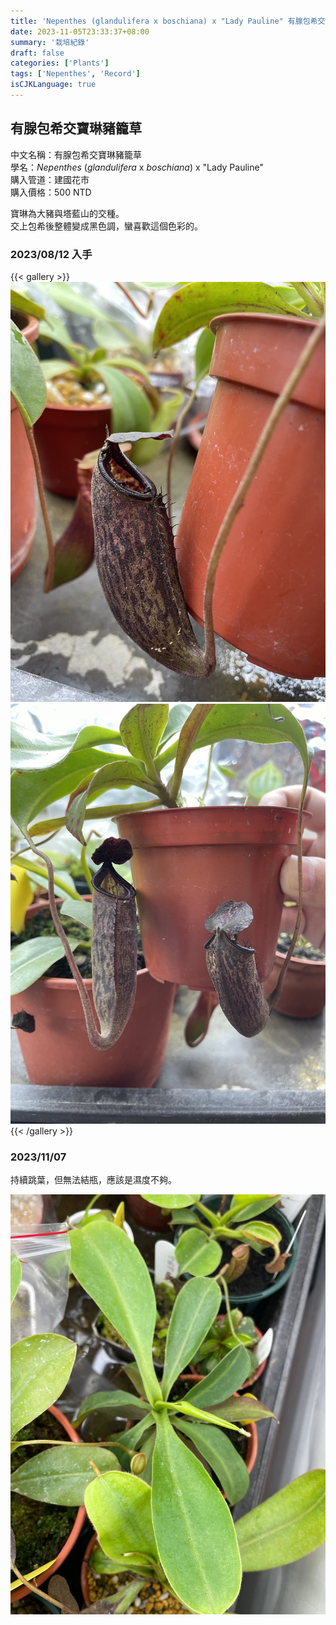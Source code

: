 ```yaml
---
title: 'Nepenthes (glandulifera x boschiana) x "Lady Pauline" 有腺包希交寶琳豬籠草'
date: 2023-11-05T23:33:37+08:00
summary: '栽培紀錄'
draft: false
categories: ['Plants']
tags: ['Nepenthes', 'Record']
isCJKLanguage: true
---
```


## 有腺包希交寶琳豬籠草

中文名稱：有腺包希交寶琳豬籠草  
學名：*Nepenthes* (*glandulifera* x *boschiana*) x "Lady Pauline"  
購入管道：建國花市  
購入價格：500 NTD  

寶琳為大豬與塔藍山的交種。  
交上包希後整體變成黑色調，蠻喜歡這個色彩的。  

### 2023/08/12 入手

{{< gallery >}}
<img src="./images/2023-08-12(1).jpg" class="grid-w50">
<img src="./images/2023-08-12(2).jpg" class="grid-w50">
{{< /gallery >}}

### 2023/11/07

持續跳葉，但無法結瓶，應該是濕度不夠。  

![2023-11-07](./images/2023-11-07.jpg)
